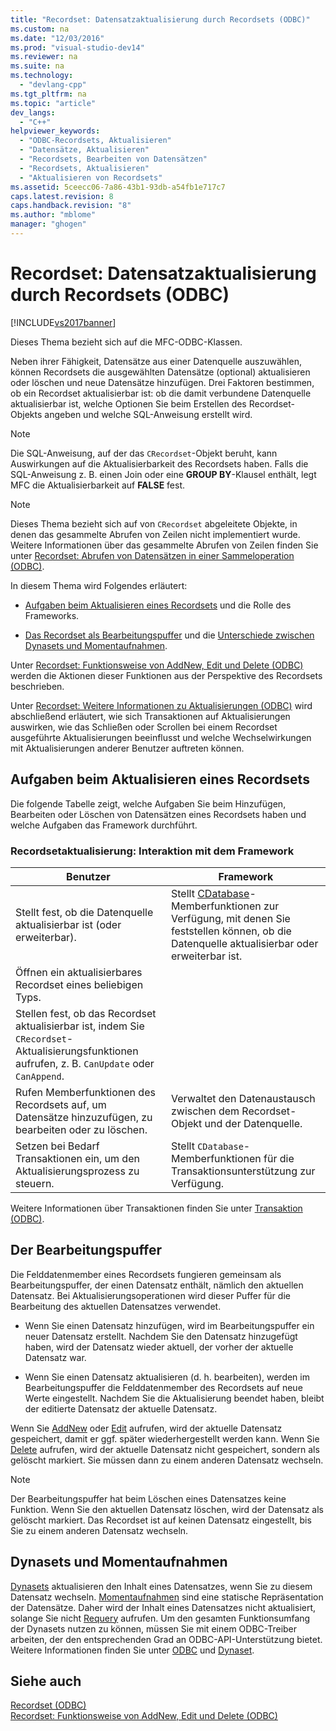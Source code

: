 ```yaml
---
title: "Recordset: Datensatzaktualisierung durch Recordsets (ODBC)"
ms.custom: na
ms.date: "12/03/2016"
ms.prod: "visual-studio-dev14"
ms.reviewer: na
ms.suite: na
ms.technology: 
  - "devlang-cpp"
ms.tgt_pltfrm: na
ms.topic: "article"
dev_langs: 
  - "C++"
helpviewer_keywords: 
  - "ODBC-Recordsets, Aktualisieren"
  - "Datensätze, Aktualisieren"
  - "Recordsets, Bearbeiten von Datensätzen"
  - "Recordsets, Aktualisieren"
  - "Aktualisieren von Recordsets"
ms.assetid: 5ceecc06-7a86-43b1-93db-a54fb1e717c7
caps.latest.revision: 8
caps.handback.revision: "8"
ms.author: "mblome"
manager: "ghogen"
---
```

# Recordset: Datensatzaktualisierung durch Recordsets (ODBC)
[!INCLUDE[vs2017banner](../../assembler/inline/includes/vs2017banner.md)]

Dieses Thema bezieht sich auf die MFC\-ODBC\-Klassen.  
  
 Neben ihrer Fähigkeit, Datensätze aus einer Datenquelle auszuwählen, können Recordsets die ausgewählten Datensätze \(optional\) aktualisieren oder löschen und neue Datensätze hinzufügen.  Drei Faktoren bestimmen, ob ein Recordset aktualisierbar ist: ob die damit verbundene Datenquelle aktualisierbar ist, welche Optionen Sie beim Erstellen des Recordset\-Objekts angeben und welche SQL\-Anweisung erstellt wird.  
  
> [!NOTE]
>  Die SQL\-Anweisung, auf der das `CRecordset`\-Objekt beruht, kann Auswirkungen auf die Aktualisierbarkeit des Recordsets haben.  Falls die SQL\-Anweisung z. B. einen Join oder eine **GROUP BY**\-Klausel enthält, legt MFC die Aktualisierbarkeit auf **FALSE** fest.  
  
> [!NOTE]
>  Dieses Thema bezieht sich auf von `CRecordset` abgeleitete Objekte, in denen das gesammelte Abrufen von Zeilen nicht implementiert wurde.  Weitere Informationen über das gesammelte Abrufen von Zeilen finden Sie unter [Recordset: Abrufen von Datensätzen in einer Sammeloperation \(ODBC\)](../../data/odbc/recordset-fetching-records-in-bulk-odbc.md).  
  
 In diesem Thema wird Folgendes erläutert:  
  
-   [Aufgaben beim Aktualisieren eines Recordsets](#_core_your_role_in_recordset_updating) und die Rolle des Frameworks.  
  
-   [Das Recordset als Bearbeitungspuffer](#_core_the_edit_buffer) und die [Unterschiede zwischen Dynasets und Momentaufnahmen](#_core_dynasets_and_snapshots).  
  
 Unter [Recordset: Funktionsweise von AddNew, Edit und Delete \(ODBC\)](../../data/odbc/recordset-how-addnew-edit-and-delete-work-odbc.md) werden die Aktionen dieser Funktionen aus der Perspektive des Recordsets beschrieben.  
  
 Unter [Recordset: Weitere Informationen zu Aktualisierungen \(ODBC\)](../../data/odbc/recordset-more-about-updates-odbc.md) wird abschließend erläutert, wie sich Transaktionen auf Aktualisierungen auswirken, wie das Schließen oder Scrollen bei einem Recordset ausgeführte Aktualisierungen beeinflusst und welche Wechselwirkungen mit Aktualisierungen anderer Benutzer auftreten können.  
  
##  <a name="_core_your_role_in_recordset_updating"></a> Aufgaben beim Aktualisieren eines Recordsets  
 Die folgende Tabelle zeigt, welche Aufgaben Sie beim Hinzufügen, Bearbeiten oder Löschen von Datensätzen eines Recordsets haben und welche Aufgaben das Framework durchführt.  
  
### Recordsetaktualisierung: Interaktion mit dem Framework  
  
|Benutzer|Framework|  
|--------------|---------------|  
|Stellt fest, ob die Datenquelle aktualisierbar ist \(oder erweiterbar\).|Stellt [CDatabase](../../mfc/reference/cdatabase-class.md)\-Memberfunktionen zur Verfügung, mit denen Sie feststellen können, ob die Datenquelle aktualisierbar oder erweiterbar ist.|  
|Öffnen ein aktualisierbares Recordset eines beliebigen Typs.||  
|Stellen fest, ob das Recordset aktualisierbar ist, indem Sie `CRecordset`\-Aktualisierungsfunktionen aufrufen, z. B. `CanUpdate` oder `CanAppend`.||  
|Rufen Memberfunktionen des Recordsets auf, um Datensätze hinzuzufügen, zu bearbeiten oder zu löschen.|Verwaltet den Datenaustausch zwischen dem Recordset\-Objekt und der Datenquelle.|  
|Setzen bei Bedarf Transaktionen ein, um den Aktualisierungsprozess zu steuern.|Stellt `CDatabase`\-Memberfunktionen für die Transaktionsunterstützung zur Verfügung.|  
  
 Weitere Informationen über Transaktionen finden Sie unter [Transaktion \(ODBC\)](../../data/odbc/transaction-odbc.md).  
  
##  <a name="_core_the_edit_buffer"></a> Der Bearbeitungspuffer  
 Die Felddatenmember eines Recordsets fungieren gemeinsam als Bearbeitungspuffer, der einen Datensatz enthält, nämlich den aktuellen Datensatz.  Bei Aktualisierungsoperationen wird dieser Puffer für die Bearbeitung des aktuellen Datensatzes verwendet.  
  
-   Wenn Sie einen Datensatz hinzufügen, wird im Bearbeitungspuffer ein neuer Datensatz erstellt.  Nachdem Sie den Datensatz hinzugefügt haben, wird der Datensatz wieder aktuell, der vorher der aktuelle Datensatz war.  
  
-   Wenn Sie einen Datensatz aktualisieren \(d. h. bearbeiten\), werden im Bearbeitungspuffer die Felddatenmember des Recordsets auf neue Werte eingestellt.  Nachdem Sie die Aktualisierung beendet haben, bleibt der editierte Datensatz der aktuelle Datensatz.  
  
 Wenn Sie [AddNew](../Topic/CRecordset::AddNew.md) oder [Edit](../Topic/CRecordset::Edit.md) aufrufen, wird der aktuelle Datensatz gespeichert, damit er ggf. später wiederhergestellt werden kann.  Wenn Sie [Delete](../Topic/CRecordset::Delete.md) aufrufen, wird der aktuelle Datensatz nicht gespeichert, sondern als gelöscht markiert. Sie müssen dann zu einem anderen Datensatz wechseln.  
  
> [!NOTE]
>  Der Bearbeitungspuffer hat beim Löschen eines Datensatzes keine Funktion.  Wenn Sie den aktuellen Datensatz löschen, wird der Datensatz als gelöscht markiert. Das Recordset ist auf keinen Datensatz eingestellt, bis Sie zu einem anderen Datensatz wechseln.  
  
##  <a name="_core_dynasets_and_snapshots"></a> Dynasets und Momentaufnahmen  
 [Dynasets](../../data/odbc/dynaset.md) aktualisieren den Inhalt eines Datensatzes, wenn Sie zu diesem Datensatz wechseln.  [Momentaufnahmen](../../data/odbc/snapshot.md) sind eine statische Repräsentation der Datensätze. Daher wird der Inhalt eines Datensatzes nicht aktualisiert, solange Sie nicht [Requery](../Topic/CRecordset::Requery.md) aufrufen.  Um den gesamten Funktionsumfang der Dynasets nutzen zu können, müssen Sie mit einem ODBC\-Treiber arbeiten, der den entsprechenden Grad an ODBC\-API\-Unterstützung bietet.  Weitere Informationen finden Sie unter [ODBC](../../data/odbc/odbc-basics.md) und [Dynaset](../../data/odbc/dynaset.md).  
  
## Siehe auch  
 [Recordset \(ODBC\)](../../data/odbc/recordset-odbc.md)   
 [Recordset: Funktionsweise von AddNew, Edit und Delete \(ODBC\)](../../data/odbc/recordset-how-addnew-edit-and-delete-work-odbc.md)
